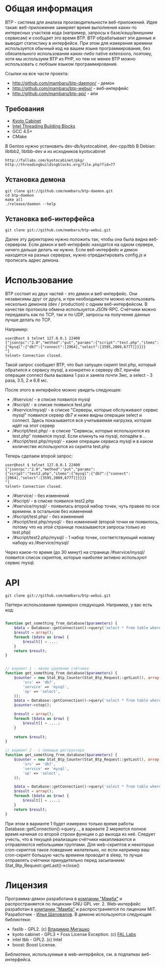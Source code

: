 # Общая информация

BTP - система для анализа производительности веб-приложений.
Идея такая: веб-приложение замеряет время выполнения каких-то интересных участков кода (например, запросы к базе/кэшу/внешним сервисам) и сообщает это время BTP. BTP обрабатывает эти данные и выводит статистику в интерфейсе. При этом для измерения времени используется обычный код на вашем языке программирования, без обязательного использования каких-либо native extensions, поэтому, хотя мы используем BTP из PHP, но тем не менее BTP можно использовать с любоым языком программирования.

Ссылки на все части проекта:

 - http://github.com/mambaru/btp-daemon/ - демон
 - http://github.com/mambaru/btp-webui/ - веб-интерфейс
 - http://github.com/mambaru/btp-api/ - апи

## Требования

 - [Kyoto Cabinet][1]
 - [Intel Threading Building Blocks][2] 
 - GCC 4.5+
 - CMake

В Gentoo нужно установить dev-db/kyotocabinet, dev-cpp/tbb
В Debian: libtbb2, libtbb-dev и из исходников kyotocabinet
  
    http://fallabs.com/kyotocabinet/pkg/
    http://threadingbuildingblocks.org/file.php?fid=77

## Установка демона

    git clone git://github.com/mambaru/btp-daemon.git
    cd btp-daemon
    make all
    ./release/daemon --help

## Установка веб-интерфейса
	
	git clone git://github.com/mambaru/btp-webui.git
	
Далее эту директорию нужно положить так, чтобы она была видна веб-сервером. Если демон и веб-интерфейс находятся на одном сервере, ничего дальше делать не нужно.
Если веб-интерфейс и демон находятся на разных серверах, нужно отредактировать config.js и прописать адрес демона.

# Использование

BTP состоит из двух частей - это демон и веб-интерфейс. Они независимы друг от друга, и при необходимости можно использовать несколько демонов (dev / production) с одним веб-интерфейсом.
В качестве протокола обмена используется JSON-RPC. Счётчики можно передавать как по TCP, так и по UDP, запросы на получение данных лучше делать по TCP.

Например:

    user@host $ telnet 127.0.0.1 22400
    {"jsonrpc":"2.0","method":"put","params":{"script":"test.php","items":{"mysql":{"db7":{"connect":[2964],"select":[3595,2009,6777]}}}}}
    ^]
    telnet> Connection closed.

Такой запрос сообщает BTP, что был запущен скрипт test.php, который обратился к сервису mysql, а конкретно к серверу db7, причём операция connect была вызвана 1 раз и заняла почти 3мс, а select - 3 раза, 3.5, 2 и 6.8 мс.

После этого в интерфейсе можно увидеть следующее:

 - /#service/ - в списке появился mysql
 - /#script/ - в списке появился test.php
 - /#service/mysql/ - в списке "Серверы, которые обслуживают сервис mysql" появился сервер db7 и ниже видны операции select и connect. Здесь показывается вся учитываемая нагрузка, которая идёт на этот сервер
 - /#script/test.php/ - в списке "Сервисы, которые используются из test.php" появился mysql. Если кликнуть на mysql, попадём в ..
 - /#script/test.php/mysql/ - какие операции сервиса mysql и в каком количестве используются из скрипта test.php

Теперь сделаем второй запрос:

	user@host $ telnet 127.0.0.1 22400
	{"jsonrpc":"2.0","method":"put","params":{"script":"test2.php","items":{"mysql":{"db7":{"connect":[2964],"select":[3595,2009,6777]}}}}}
	^]
	telnet> Connection closed.

 - /#service/ - без изменений
 - /#script/ - в списке появился test2.php
 - /#service/mysql/ - появилась второй набор точек, чуть правее по оси времени. в остальном без изменений
 - /#script/test.php/ - без изменений
 - /#script/test.php/mysql/ - без изменений (второй точки не появилось, потому что на этой странице показываются запросы только из test.php)
 - /#script/test2.php/mysql/ - 1 набор точек, соответствующий новому набору из /#service/mysql/

Через какое-то время (до 30 минут) на странице /#service/mysql/ появится список скриптов, которые наиболее активно используют сервис mysql.


# API

	git clone git://github.com/mambaru/btp-webui.git

Паттерн использования примерно следующий. Например, у вас есть код:

```php

function get_something_from_database($parameters) {
	$data = Database::getConnection()->query('select * from table where some_id=12');
	$result = array();
	foreach ($data as $row) {
		$result[] = ....
	}
	return $result;
}

```


```php

// вариант 1 - явное удаление счётчика
function get_something_from_database($parameters) {
	$counter = new Stat_Btp_Counter(Stat_Btp_Request::getLast(), array(
		'srv' => 'db7',
		'service' => 'mysql',
		'op' => 'select',
	));
	$data = Database::getConnection()->query('select * from table where some_id=12');
	$counter->stop();

	$result = array();
	foreach ($data as $row) {
		$result[] = ....;
	}
	
	return $result;
}

// вариант 2 - с помощью деструктора
function get_something_from_database($parameters) {
	$counter = new Stat_Btp_Counter(Stat_Btp_Request::getLast(), array(
		'srv' => 'db7',
		'service' => 'mysql',
		'op' => 'select',
	));

	$data = Database::getConnection()->query('select * from table where some_id=12');
	$result = array();
	foreach ($data as $row) {
		$result[] = ....;
	}
	return $result;
}

```

При этом в варианте 1 будет измерено только время работы Database::getConnection()->query..., в варианте 2 меряется полное время начиная со второй строки функции о до выхода из неё.
Следует учесть, что в текущей реализации счётчики накапливаются и отправляются небольшими группами. Для web-скриптов и некоторых cron-скриптов такое поведение желательно, но если например ваш cron-скрипт большую часть времени проводит в sleep, то лучше отправлять счётчики принудительно перед засыпанием: Stat_Btp_Request::getLast()->close()


# Лицензия

Программа-демон разработана в [компании "Мамба"][4] и распространяется по лицензии GNU GPL ver. 2.  Web-интерфейс разработан в [компании "Мамба"][4] и распространяется по лицензии MIT.
Разработчик - [Илья Шаповалов][5]. В демоне используются следующие библиотеки:

 - faslib - GPL2. (c) [Владимир Мигашко][7]
 - kyoto cabinet - GPL3 + Foss License Exception. (c) [FAL Labs][6]
 - intel tbb - GPL2. (c) Intel
 - boost: Boost License. 

Библиотеки, используемые в web-интерфейсе, см. в подпапках веб-интерфейса.


  [1]: http://fallabs.com/kyotocabinet/
  [2]: http://threadingbuildingblocks.org/ver.php?fid=182
  [3]: git://github.com/mambaru/btp-webui.git
  [4]: http://corp.mamba.ru/
  [5]: http://github.com/shepik/
  [6]: http://fallabs.com/
  [7]: code.google.com/p/faslib/

